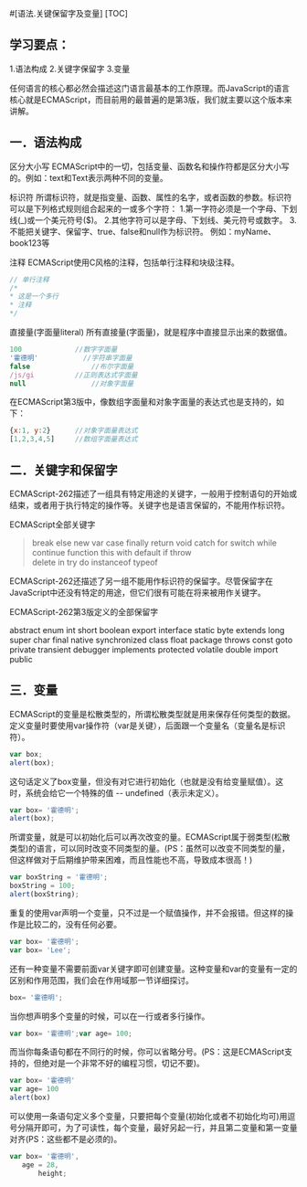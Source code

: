 #[语法.关键保留字及变量]
[TOC]

## 学习要点：
1.语法构成
2.关键字保留字
3.变量

任何语言的核心都必然会描述这门语言最基本的工作原理。而JavaScript的语言核心就是ECMAScript，而目前用的最普遍的是第3版，我们就主要以这个版本来讲解。

## 一．语法构成

区分大小写
ECMAScript中的一切，包括变量、函数名和操作符都是区分大小写的。例如：text和Text表示两种不同的变量。

标识符
所谓标识符，就是指变量、函数、属性的名字，或者函数的参数。标识符可以是下列格式规则组合起来的一或多个字符：
1.第一字符必须是一个字母、下划线(_)或一个美元符号($)。
2.其他字符可以是字母、下划线、美元符号或数字。
3.不能把关键字、保留字、true、false和null作为标识符。
例如：myName、book123等

注释
ECMAScript使用C风格的注释，包括单行注释和块级注释。
```javascript
// 单行注释
/*
* 这是一个多行
* 注释
*/
```

直接量(字面量literal)
所有直接量(字面量)，就是程序中直接显示出来的数据值。
```javascript
100				//数字字面量
'霍德明'			//字符串字面量
false				//布尔字面量
/js/gi			//正则表达式字面量
null				//对象字面量
```

在ECMAScript第3版中，像数组字面量和对象字面量的表达式也是支持的，如下：
```javascript
{x:1, y:2}		//对象字面量表达式
[1,2,3,4,5]		//数组字面量表达式
```

## 二．关键字和保留字

ECMAScript-262描述了一组具有特定用途的关键字，一般用于控制语句的开始或结束，或者用于执行特定的操作等。关键字也是语言保留的，不能用作标识符。

ECMAScript全部关键字

> break	else	new	var
> case	finally	return	void
> catch	for	switch	while
> continue	function	this	with
> default	if	throw	
> delete	in	try	
> do	instanceof	typeof	

ECMAScript-262还描述了另一组不能用作标识符的保留字。尽管保留字在JavaScript中还没有特定的用途，但它们很有可能在将来被用作关键字。

ECMAScript-262第3版定义的全部保留字

abstract	enum	int 	short
boolean	export	interface	static
byte	extends	long	super
char	final	native	synchronized
class	float	package	throws
const	goto	private	transient
debugger	implements	protected	volatile
double	import	public	


## 三．变量

ECMAScript的变量是松散类型的，所谓松散类型就是用来保存任何类型的数据。定义变量时要使用var操作符（var是关键），后面跟一个变量名（变量名是标识符）。
```javascript
var box; 
alert(box);
```



这句话定义了box变量，但没有对它进行初始化（也就是没有给变量赋值）。这时，系统会给它一个特殊的值 -- undefined（表示未定义）。
```javascript
var box= '霍德明';
alert(box);
```

所谓变量，就是可以初始化后可以再次改变的量。ECMAScript属于弱类型(松散类型)的语言，可以同时改变不同类型的量。(PS：虽然可以改变不同类型的量，但这样做对于后期维护带来困难，而且性能也不高，导致成本很高！)
```javascript
var boxString = '霍德明';
boxString = 100;    
alert(boxString);
```

重复的使用var声明一个变量，只不过是一个赋值操作，并不会报错。但这样的操作是比较二的，没有任何必要。
```javascript
var box= '霍德明';
var box= 'Lee';
```

还有一种变量不需要前面var关键字即可创建变量。这种变量和var的变量有一定的区别和作用范围，我们会在作用域那一节详细探讨。
```javascript
box= '霍德明';
```

当你想声明多个变量的时候，可以在一行或者多行操作。
```javascript
var box= '霍德明';var age= 100;
```

而当你每条语句都在不同行的时候，你可以省略分号。(PS：这是ECMAScript支持的，但绝对是一个非常不好的编程习惯，切记不要)。
```javascript
var box= '霍德明'
var age= 100
alert(box)
```

可以使用一条语句定义多个变量，只要把每个变量(初始化或者不初始化均可)用逗号分隔开即可，为了可读性，每个变量，最好另起一行，并且第二变量和第一变量对齐(PS：这些都不是必须的)。
```javascript
var box= '霍德明',
   age = 28,
       height;
```
